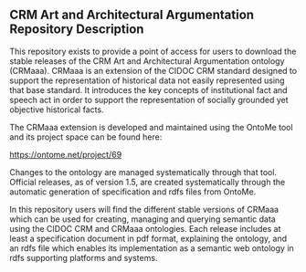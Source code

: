 ## CRM Art and Architectural Argumentation Repository Description ##

This repository exists to provide a point of access for users to download the stable releases of the CRM Art and Architectural Argumentation ontology (CRMaaa). CRMaaa is an extension of the CIDOC CRM standard designed to support the representation of historical data not easily represented using that base standard. It introduces the key concepts of institutional fact and speech act in order to support the representation of socially grounded yet objective historical facts.

The CRMaaa extension is developed and maintained using the OntoMe tool and its project space can be found here:

https://ontome.net/project/69

Changes to the ontology are managed systematically through that tool. Official releases, as of version 1.5, are created systematically through the automatic generation of specification and rdfs files from OntoMe.

In this repository users will find the different stable versions of CRMaaa which can be used for creating, managing and querying semantic data using the CIDOC CRM and CRMaaa ontologies. Each release includes at least a specification document in pdf format, explaining the ontology, and an rdfs file which enables its implementation as a semantic web ontology in rdfs supporting platforms and systems.
